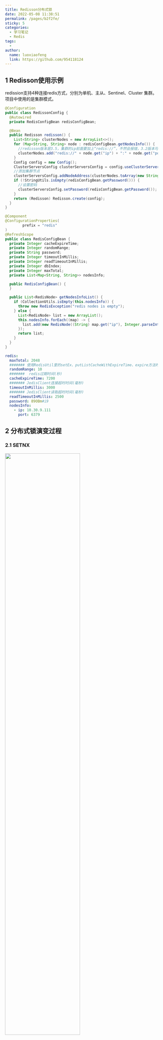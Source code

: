 ```yaml
---
title: Redisson分布式锁
date: 2022-05-08 11:38:51
permalink: /pages/b2f2fe/
sticky: 5
categories:
  - 学习笔记
  - Redis
tags:
  - 
author: 
  name: luoxiaofeng
  link: https://github.com/954118124
---
```

## 1 Redisson使用示例

redission支持4种连接redis方式，分别为单机、主从、Sentinel、Cluster 集群。项目中使用的是集群模式。
````java
@Configuration
public class RedissonConfig {
  @Autowired
  private RedisConfigBean redisConfigBean;

  @Bean
  public Redisson redisson() {
    List<String> clusterNodes = new ArrayList<>();
    for (Map<String, String> node : redisConfigBean.getNodesInfo()) {
      //redisson版本是3.5，集群的ip前面要加上“redis://”，不然会报错，3.2版本可不加
      clusterNodes.add("redis://" + node.get("ip") + ":" + node.get("port"));
    }
    Config config = new Config();
    ClusterServersConfig clusterServersConfig = config.useClusterServers();
    //添加集群节点
    clusterServersConfig.addNodeAddress(clusterNodes.toArray(new String[clusterNodes.size()]));
    if (!StringUtils.isEmpty(redisConfigBean.getPassword())) {
      //设置密码
      clusterServersConfig.setPassword(redisConfigBean.getPassword());
    }
    return (Redisson) Redisson.create(config);
  }
}
````
````java
@Component
@ConfigurationProperties(
        prefix = "redis"
)
@RefreshScope
public class RedisConfigBean {
  private Integer cacheExpireTime;
  private Integer randomRange;
  private String password;
  private Integer timeoutInMillis;
  private Integer readTimeoutInMillis;
  private Integer dbIndex;
  private Integer maxTotal;
  private List<Map<String, String>> nodesInfo;

  public RedisConfigBean() {
  }

  public List<RedisNode> getNodesInfoList() {
    if (CollectionUtils.isEmpty(this.nodesInfo)) {
      throw new RedisException("redis nodes is empty");
    } else {
      List<RedisNode> list = new ArrayList();
      this.nodesInfo.forEach((map) -> {
        list.add(new RedisNode((String) map.get("ip"), Integer.parseInt((String) map.get("port"))));
      });
      return list;
    }
  }
}
````
````yaml
redis:
  maxTotal: 2048
  ####### 使用RedisUtil里的setEx、putListCacheWithExpireTime、expire方法时，随机增加最大值为cacheExpireTime过期时间(秒)
  randomRange: 10
  #######  redis过期时间(秒)
  cacheExpireTime: 7200
  ####### JedisClient连接超时时间(毫秒)
  timeoutInMillis: 3000
  ####### JedisClient读取超时时间(毫秒)
  readTimeoutInMillis: 2500
  password: 89OBm#i9
  nodesInfo:
    - ip: 10.30.9.111
      port: 6379
````
## 2 分布式锁演变过程

### 2.1 SETNX

<img src="/img/media/c8ff3c2f593afdf43c840ac0cf017383.png" class="imgcss" width="70%">

**存在问题：**

1）客户端所在节点奔溃，无法正确释放锁。

2）业务逻辑异常，无法释放锁。

### 2.2 超时设置

设置超时时间，到点锁自动释放。

SETNX lock:168 1 // 获取锁(integer) 1\>

EXPIRE lock:168 60 // 60s 自动删除(integer) 1

**存在问题：**

1）「加锁」、「设置超时」是两个命令，不是原子操作。可能出现执行了第一条命令，第二条执行失败的情况。

**解决方案：**

Redis 2.6.x之后，官方拓展了SET命令的参数，支持设置超时时间，并且满足原子性。

set key_name random_value nx px 30000

nx 表示只有key_name不存在才能设值成功。

px 30000 表示30秒后自动过期。

### 2.3 只能释放自己的锁

**存在问题：**

自己的锁可能被别人释放。

比如：

1.线程1获取锁成功并设置30秒后超时。

2.线程1由于某些原因执行很慢（网络问题、fullGC问题等...），超过30秒还没执行完，此时Redis因为锁过期自动释放了锁。

3.线程2获取锁执行自己业务。

4.线程1执行完自己业务释放锁，结果此时释放成线程2的锁。

**解决方案：**

加锁的时候设置一个「唯一标识」作为value，释放锁的时候用自己的唯一标识和value作比较，匹配上才能释放锁。

**加锁：**

set key_name **random_value** nx px 30000

**释放锁：**

if (redis.get("key_name").equals(random_value)) {

//比对成功则删除

redis.del("key_name");

}

**问题：**释放锁时这种写法存在一个问题，get和del是两个操作，存在原子性问题。

可以通过Lua脚本实现原子性：

// 获取锁的 value 与 ARGV[1] 是否匹配，匹配则执行

delif redis.call("get",KEYS[1]) == ARGV[1]

then return redis.call("del",KEYS[1])

else return 0

end

### 2.4 正确设置锁超时

超时时间的设置一般为：通过多轮压测，取平均时间的3 \~ 5倍。

但即使这样仍然可能出现问题，可以通过以下方式完善超时时间设置：

给获取锁的线程添加一个守护线程，该守护线程定期检测锁的失效时间，如果锁快要失效，但是业务还没执行完，就对这个锁进行续期，重新设置超时时间。

### 2.5 实现可重入锁
<br/>
<img src="/img/media/548968f7c4dc577794968cfec3581402.png" class="imgcss" width="50%">

通过redis hash结构实现可重入锁。

**加锁：**

1.加锁时先使用redis exists判断key_name这个锁是否存在。

2.如果锁不存在，使用hincrby创建一个key_name的hash表，random_value对应的value_count初始化为0再加1。

3.如果key_name存在，用hexists判断random_value这个键存不存在，如果random_value存在，value_count使用hincrby加1，否则加锁失败。

**解锁：**

1.不存在key_name或不存在random_value，解锁失败。

2.存在指定random_value，则使用hincrby减1，当value_count小于等于0，使用del删除这把锁。释放锁成功。

## 3 Redis分布式锁存在什么缺点？

由于redis集群同步数据的方式是异步，假设master节点获取到锁之后未完成数据同步就挂了，这个时候在新的master节点依然可以获取锁，所以多个客户端会同时获取到锁。
